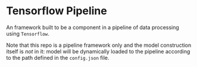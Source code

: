 # Tensorflow Pipeline

An framework built to be a component in a pipeline of data processing using `Tensorflow`.

Note that this repo is a pipeline framework only and the model construction
itself is *not* in it: model will be dynamically loaded to the pipeline
according to the path defined in the `config.json` file.